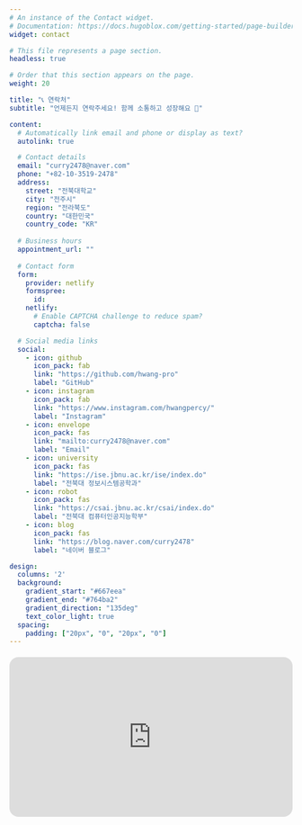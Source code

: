 ```yaml
---
# An instance of the Contact widget.
# Documentation: https://docs.hugoblox.com/getting-started/page-builder/
widget: contact

# This file represents a page section.
headless: true

# Order that this section appears on the page.
weight: 20

title: "📞 연락처"
subtitle: "언제든지 연락주세요! 함께 소통하고 성장해요 🚀"

content:
  # Automatically link email and phone or display as text?
  autolink: true

  # Contact details
  email: "curry2478@naver.com"
  phone: "+82-10-3519-2478"
  address:
    street: "전북대학교"
    city: "전주시"
    region: "전라북도"
    country: "대한민국"
    country_code: "KR"
  
  # Business hours
  appointment_url: ""
  
  # Contact form
  form:
    provider: netlify
    formspree:
      id:
    netlify:
      # Enable CAPTCHA challenge to reduce spam?
      captcha: false

  # Social media links
  social:
    - icon: github
      icon_pack: fab
      link: "https://github.com/hwang-pro"
      label: "GitHub"
    - icon: instagram
      icon_pack: fab
      link: "https://www.instagram.com/hwangpercy/"
      label: "Instagram"
    - icon: envelope
      icon_pack: fas
      link: "mailto:curry2478@naver.com"
      label: "Email"
    - icon: university
      icon_pack: fas
      link: "https://ise.jbnu.ac.kr/ise/index.do"
      label: "전북대 정보시스템공학과"
    - icon: robot
      icon_pack: fas
      link: "https://csai.jbnu.ac.kr/csai/index.do"
      label: "전북대 컴퓨터인공지능학부"
    - icon: blog
      icon_pack: fas
      link: "https://blog.naver.com/curry2478"
      label: "네이버 블로그"

design:
  columns: '2'
  background:
    gradient_start: "#667eea"
    gradient_end: "#764ba2"
    gradient_direction: "135deg"
    text_color_light: true
  spacing:
    padding: ["20px", "0", "20px", "0"]
---
```

<div style="border-radius:16px; overflow:hidden; margin-top: 20px; position: relative; padding-bottom: 56.25%; height: 0;">
  <iframe src="https://www.google.com/maps/embed?pb=!1m18!1m12!1m3!1d3234.079611835235!2d127.13184297699142!3d35.8470513725341!2m3!1f0!2f0!3f0!3m2!1i1024!2i768!4f13.1!3m3!1m2!1s0x35702330fa358b0f%3A0x27af04f87d1e88f2!2z7KCE67aB64yA7ZWZ6rWQIOqzteqzvOuMgO2VmTbtmLjqtIA!5e0!3m2!1sko!2skr!4v1760879158980!5m2!1sko!2skr"
    style="position: absolute; top: 0; left: 0; width: 100%; height: 100%; border:0;"
    allowfullscreen=""
    loading="lazy"
    referrerpolicy="no-referrer-when-downgrade">
  </iframe>
</div>